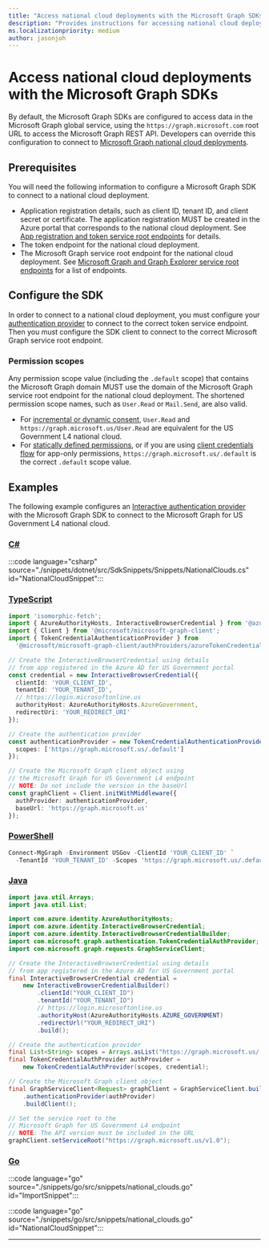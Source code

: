 ```yaml
---
title: "Access national cloud deployments with the Microsoft Graph SDKs"
description: "Provides instructions for accessing national cloud deployments using the Microsoft Graph SDKs."
ms.localizationpriority: medium
author: jasonjoh
---
```


<!-- markdownlint-disable MD051 -->

# Access national cloud deployments with the Microsoft Graph SDKs

By default, the Microsoft Graph SDKs are configured to access data in the Microsoft Graph global service, using the `https://graph.microsoft.com` root URL to access the Microsoft Graph REST API. Developers can override this configuration to connect to [Microsoft Graph national cloud deployments](../deployments.md).

## Prerequisites

You will need the following information to configure a Microsoft Graph SDK to connect to a national cloud deployment.

- Application registration details, such as client ID, tenant ID, and client secret or certificate. The application registration MUST be created in the Azure portal that corresponds to the national cloud deployment. See [App registration and token service root endpoints](../deployments.md#app-registration-and-token-service-root-endpoints) for details.
- The token endpoint for the national cloud deployment.
- The Microsoft Graph service root endpoint for the national cloud deployment. See [Microsoft Graph and Graph Explorer service root endpoints](../deployments.md#microsoft-graph-and-graph-explorer-service-root-endpoints) for a list of endpoints.

## Configure the SDK

In order to connect to a national cloud deployment, you must configure your [authentication provider](choose-authentication-providers.md) to connect to the correct token service endpoint. Then you must configure the SDK client to connect to the correct Microsoft Graph service root endpoint.

### Permission scopes

Any permission scope value (including the `.default` scope) that contains the Microsoft Graph domain MUST use the domain of the Microsoft Graph service root endpoint for the national cloud deployment. The shortened permission scope names, such as `User.Read` or `Mail.Send`, are also valid.

- For [incremental or dynamic consent](/azure/active-directory/develop/consent-types-developer#incremental-and-dynamic-user-consent), `User.Read` and `https://graph.microsoft.us/User.Read` are equivalent for the US Government L4 national cloud.
- For [statically defined permissions](/azure/active-directory/develop/consent-types-developer#request-the-permissions-in-the-app-registration-portal), or if you are using [client credentials flow](/azure/active-directory/develop/v2-oauth2-client-creds-grant-flow) for app-only permissions, `https://graph.microsoft.us/.default` is the correct `.default` scope value.

## Examples

The following example configures an [Interactive authentication provider](choose-authentication-providers.md#interactive-provider) with the Microsoft Graph SDK to connect to the Microsoft Graph for US Government L4 national cloud.

### [C#](#tab/csharp)

:::code language="csharp" source="./snippets/dotnet/src/SdkSnippets/Snippets/NationalClouds.cs" id="NationalCloudSnippet":::

### [TypeScript](#tab/typescript)

```typescript
import 'isomorphic-fetch';
import { AzureAuthorityHosts, InteractiveBrowserCredential } from '@azure/identity';
import { Client } from '@microsoft/microsoft-graph-client';
import { TokenCredentialAuthenticationProvider } from
  '@microsoft/microsoft-graph-client/authProviders/azureTokenCredentials';

// Create the InteractiveBrowserCredential using details
// from app registered in the Azure AD for US Government portal
const credential = new InteractiveBrowserCredential({
  clientId: 'YOUR_CLIENT_ID',
  tenantId: 'YOUR_TENANT_ID',
  // https://login.microsoftonline.us
  authorityHost: AzureAuthorityHosts.AzureGovernment,
  redirectUri: 'YOUR_REDIRECT_URI'
});

// Create the authentication provider
const authenticationProvider = new TokenCredentialAuthenticationProvider(credential, {
  scopes: ['https://graph.microsoft.us/.default']
});

// Create the Microsoft Graph client object using
// the Microsoft Graph for US Government L4 endpoint
// NOTE: Do not include the version in the baseUrl
const graphClient = Client.initWithMiddleware({
  authProvider: authenticationProvider,
  baseUrl: 'https://graph.microsoft.us'
});
```

### [PowerShell](#tab/powershell)

```powershell
Connect-MgGraph -Environment USGov -ClientId 'YOUR_CLIENT_ID' `
  -TenantId 'YOUR_TENANT_ID' -Scopes 'https://graph.microsoft.us/.default'
```

### [Java](#tab/java)

```java
import java.util.Arrays;
import java.util.List;

import com.azure.identity.AzureAuthorityHosts;
import com.azure.identity.InteractiveBrowserCredential;
import com.azure.identity.InteractiveBrowserCredentialBuilder;
import com.microsoft.graph.authentication.TokenCredentialAuthProvider;
import com.microsoft.graph.requests.GraphServiceClient;

// Create the InteractiveBrowserCredential using details
// from app registered in the Azure AD for US Government portal
final InteractiveBrowserCredential credential =
    new InteractiveBrowserCredentialBuilder()
        .clientId("YOUR_CLIENT_ID")
        .tenantId("YOUR_TENANT_ID")
        // https://login.microsoftonline.us
        .authorityHost(AzureAuthorityHosts.AZURE_GOVERNMENT)
        .redirectUrl("YOUR_REDIRECT_URI")
        .build();

// Create the authentication provider
final List<String> scopes = Arrays.asList("https://graph.microsoft.us/.default");
final TokenCredentialAuthProvider authProvider =
    new TokenCredentialAuthProvider(scopes, credential);

// Create the Microsoft Graph client object
final GraphServiceClient<Request> graphClient = GraphServiceClient.builder()
    .authenticationProvider(authProvider)
    .buildClient();

// Set the service root to the
// Microsoft Graph for US Government L4 endpoint
// NOTE: The API version must be included in the URL
graphClient.setServiceRoot("https://graph.microsoft.us/v1.0");
```

### [Go](#tab/go)

:::code language="go" source="./snippets/go/src/snippets/national_clouds.go" id="ImportSnippet":::

:::code language="go" source="./snippets/go/src/snippets/national_clouds.go" id="NationalCloudSnippet":::

---
